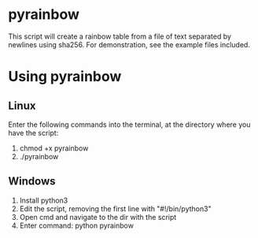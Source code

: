 # pyrainbow
This script will create a rainbow table from a file of text separated by newlines using sha256. For demonstration, see the example files included.

# Using pyrainbow
## Linux
Enter the following commands into the terminal, at the directory where you have the script:

1. chmod +x pyrainbow
2. ./pyrainbow <target file> <output file name>
  
## Windows
1. Install python3
2. Edit the script, removing the first line with "#!/bin/python3"
3. Open cmd and navigate to the dir with the script
4. Enter command: python pyrainbow <target file> <output file name>
